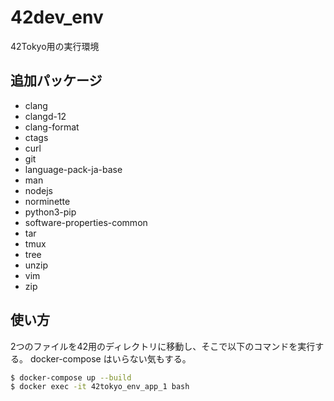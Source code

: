 # 42dev_env

42Tokyo用の実行環境

## 追加パッケージ

- clang
- clangd-12
- clang-format
- ctags
- curl
- git
- language-pack-ja-base
- man
- nodejs
- norminette
- python3-pip
- software-properties-common
- tar
- tmux
- tree
- unzip
- vim
- zip

## 使い方

2つのファイルを42用のディレクトリに移動し、そこで以下のコマンドを実行する。
docker-compose はいらない気もする。

```bash
$ docker-compose up --build
$ docker exec -it 42tokyo_env_app_1 bash
```
